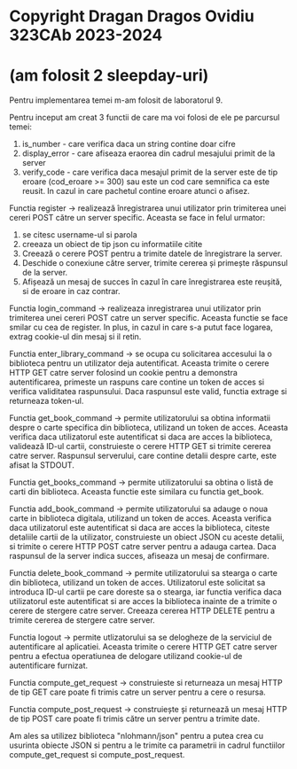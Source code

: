 # Copyright Dragan Dragos Ovidiu 323CAb 2023-2024
# (am folosit 2 sleepday-uri)

Pentru implementarea temei m-am folosit de laboratorul 9.

Pentru inceput am creat 3 functii de care ma voi folosi de ele pe parcursul temei:
1. is_number - care verifica daca un string contine doar cifre
2. display_error - care afiseaza eraorea din cadrul mesajului primit de la server
3. verify_code - care verifica daca mesajul primit de la server este de tip eroare (cod_eroare >= 300) sau este un cod care semnifica ca este reusit. In cazul in care pachetul contine eroare atunci o afisez.

Functia register -> realizează înregistrarea unui utilizator prin trimiterea unei cereri POST către un server specific. Aceasta se face in felul urmator:
1. se citesc username-ul si parola
2. creeaza un obiect de tip json cu informatiile citite
3. Creează o cerere POST pentru a trimite datele de înregistrare la server.
4.  Deschide o conexiune către server, trimite cererea și primește răspunsul de la server.
5. Afișează un mesaj de succes în cazul în care înregistrarea este reușită, si de eroare in caz contrar.

Functia login_command -> realizeaza inregistrarea unui utilizator prin trimiterea unei cereri POST catre un server specific. Aceasta functie se face smilar cu cea de register. In plus, in cazul in care s-a putut face logarea, extrag cookie-ul din mesaj si il retin.

Functia enter_library_command -> se ocupa cu solicitarea accesului la o biblioteca pentru un utilizator deja autentificat. Aceasta trimite o cerere HTTP GET catre server folosind un cookie pentru a demonstra autentificarea, primeste un raspuns care contine un token de acces si verifica validitatea raspunsului. Daca raspunsul este valid, functia extrage si returneaza token-ul.

Functia get_book_command -> permite utilizatorului sa obtina informatii despre o carte specifica din biblioteca, utilizand un token de acces. Aceasta verifica daca utilizatorul este autentificat si daca are acces la biblioteca, validează ID-ul cartii, construieste o cerere HTTP GET si trimite cererea catre server. Raspunsul serverului, care contine detalii despre carte, este afisat la STDOUT.

Functia get_books_command ->  permite utilizatorului sa obtina o listă de carti din biblioteca. Aceasta functie este similara cu functia get_book.

Functia add_book_command -> permite utilizatorului sa adauge o noua carte in biblioteca digitala, utilizand un token de acces. Aceasta verifica daca utilizatorul este autentificat si daca are acces la biblioteca, citeste detaliile cartii de la utilizator, construieste un obiect JSON cu aceste detalii, si trimite o cerere HTTP POST catre server pentru a adauga cartea. Daca raspunsul de la server indica succes, afiseaza un mesaj de confirmare.

Functia delete_book_command -> permite utilizatorului sa stearga o carte din biblioteca, utilizand un token de acces. Utilizatorul este solicitat sa introduca ID-ul cartii pe care doreste sa o stearga, iar functia verifica daca utilizatorul este autentificat si are acces la biblioteca inainte de a trimite o cerere de stergere catre server. Creeaza cererea HTTP DELETE pentru a trimite cererea de stergere catre server.

Functia logout -> permite utlizatorului sa se delogheze de la serviciul de autentificare al aplicatiei. Aceasta trimite o cerere HTTP GET catre server pentru a efectua operatiunea de delogare utilizand cookie-ul de autentificare furnizat.

Functia compute_get_request -> construieste si returneaza un mesaj HTTP de tip GET care poate fi trimis catre un server pentru a cere o resursa.

Functia compute_post_request -> construiește și returnează un mesaj HTTP de tip POST care poate fi trimis către un server pentru a trimite date.

Am ales sa utilizez biblioteca "nlohmann/json" pentru a putea crea cu usurinta obiecte JSON si pentru a le trimite ca parametrii in cadrul functiilor compute_get_request si compute_post_request.